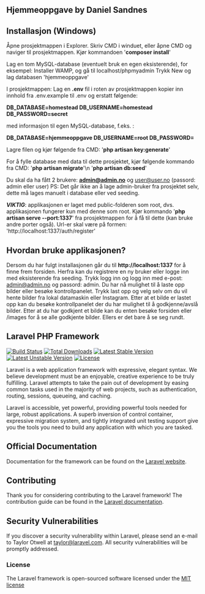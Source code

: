 ## Hjemmeoppgave by Daniel Sandnes

## Installasjon (Windows)

Åpne prosjektmappen i Explorer.
Skriv CMD i winduet, eller åpne CMD og naviger til prosjektmappen.
Kjør kommandoen '**composer install**'

Lag en tom MySQL-database (eventuelt bruk en egen eksisterende), for eksempel:
Installer WAMP, og gå til localhost/phpmyadmin
Trykk New og lag databasen 'hjemmeoppgave'

I prosjektmappen: 
Lag en **.env** fil i roten av prosjektmappen
kopier inn innhold fra .env.example til .env og erstatt følgende:

**DB_DATABASE=homestead
DB_USERNAME=homestead
DB_PASSWORD=secret**

med informasjon til egen MySQL-database, f.eks. :

**DB_DATABASE=hjemmeoppgave
DB_USERNAME=root
DB_PASSWORD=**

Lagre filen og kjør følgende fra CMD:
'**php artisan key:generate**'

For å fylle database med data til dette prosjektet, kjør følgende kommando fra CMD:
'**php artisan migrate**'\n
'**php artisan db:seed**'

Du skal da ha fått 2 brukere: **admin@admin.no** og user@user.no (passord: admin eller user)
PS: Det går ikke an å lage admin-bruker fra prosjektet selv, dette må lages manuelt i database eller ved seeding.

**_VIKTIG_**: applikasjonen er laget med public-folderen som root, dvs. applikasjonen fungerer kun med denne som root.
Kjør kommando '**php artisan serve --port:1337**' fra prosjektmappen for å få til dette (kan bruke andre porter også).
Url-er skal være på formen: 'http://localhost:1337/auth/register'

## Hvordan bruke applikasjonen?

Dersom du har fulgt installasjonen går du til **http://localhost:1337** for å finne frem forsiden.
Herfra kan du registrere en ny bruker eller logge inn med eksisterende fra seeding.
Trykk logg inn og logg inn med e-post: admin@admin.no og passord: admin.
Du har nå mulighet til å laste opp bilder eller besøke kontrollpanelet.
Trykk last opp og velg selv om du vil hente bilder fra lokal datamaskin eller Instagram.
Etter at et bilde er lastet opp kan du besøke kontrollpanelet der du har mulighet til å godkjenne/avslå bilder.
Etter at du har godkjent et bilde kan du enten besøke forsiden eller /images for å se alle godkjente bilder.
Ellers er det bare å se seg rundt.

## Laravel PHP Framework

[![Build Status](https://travis-ci.org/laravel/framework.svg)](https://travis-ci.org/laravel/framework)
[![Total Downloads](https://poser.pugx.org/laravel/framework/d/total.svg)](https://packagist.org/packages/laravel/framework)
[![Latest Stable Version](https://poser.pugx.org/laravel/framework/v/stable.svg)](https://packagist.org/packages/laravel/framework)
[![Latest Unstable Version](https://poser.pugx.org/laravel/framework/v/unstable.svg)](https://packagist.org/packages/laravel/framework)
[![License](https://poser.pugx.org/laravel/framework/license.svg)](https://packagist.org/packages/laravel/framework)

Laravel is a web application framework with expressive, elegant syntax. We believe development must be an enjoyable, creative experience to be truly fulfilling. Laravel attempts to take the pain out of development by easing common tasks used in the majority of web projects, such as authentication, routing, sessions, queueing, and caching.

Laravel is accessible, yet powerful, providing powerful tools needed for large, robust applications. A superb inversion of control container, expressive migration system, and tightly integrated unit testing support give you the tools you need to build any application with which you are tasked.

## Official Documentation

Documentation for the framework can be found on the [Laravel website](http://laravel.com/docs).

## Contributing

Thank you for considering contributing to the Laravel framework! The contribution guide can be found in the [Laravel documentation](http://laravel.com/docs/contributions).

## Security Vulnerabilities

If you discover a security vulnerability within Laravel, please send an e-mail to Taylor Otwell at taylor@laravel.com. All security vulnerabilities will be promptly addressed.

### License

The Laravel framework is open-sourced software licensed under the [MIT license](http://opensource.org/licenses/MIT)
